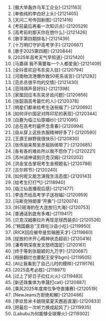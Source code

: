 
1. [俄大举轰炸乌军工企业]-[2121163]
1. [单依纯的李白好上头]-[2121405]
1. [天问二号传回新图]-[2121416]
1. [考前最后再看一次知识点]-[2120529]
1. [高考前的那天你在想什么]-[2121426]
1. [歌手第四期排名]-[2121439]
1. [十万明灯守护高考学子]-[2120667]
1. [歌手2025第四期]-[2120844]
1. [2025年高考天气早知道]-[2121420]
1. [马嘉祺 我不需要每一个人都爱我]-[2121409]
1. [全抖音欢迎韦东奕入驻]-[2120794]
1. [河南物流港爆炸致50死系谣言]-[2121282]
1. [范丞丞很平均的交情]-[2121430]
1. [范玮琪声音好抖]-[2121398]
1. [家属回应韦东奕牙齿问题]-[2120856]
1. [张韶涵高考最忙的人]-[2120378]
1. [明星们都来给考生送祝福了]-[2120692]
1. [如何评价国足对阵印尼的表现]-[2120344]
1. [白鹿为临江仙穿婚纱]-[2121095]
1. [总在高考时最怀念青春]-[2120994]
1. [自从穿上这些衣服精神好多了]-[2120590]
1. [王源王赫野我很快乐]-[2120830]
1. [张伟丽来帮吴彦祖拆绑带了]-[2120685]
1. [各有各的难处所以我不怨你了]-[2120221]
1. [苏州请神请到贝克汉姆]-[2120202]
1. [洪金宝击掌祝考生金榜题名]-[2120786]
1. [古尔邦节]-[2120240]
1. [如何呢又能怎演我生活态度]-[2120143]
1. [给考生打打气]-[2118940]
1. [临江仙首播观后感]-[2121477]
1. [李连杰给高考学子送祝福]-[2120959]
1. [马斯克特朗普“开撕”]-[2120074]
1. [9只斑海豹在大连放归大海]-[2120753]
1. [普通话到底有多难]-[2119417]
1. [贝克汉姆撕拉片再现足球西装杀]-[2120526]
1. [“韩国霸总”王辉吃沙县小吃]-[2119950]
1. [RICK回应被夸是剪辑圈天才]-[2119860]
1. [绽放的许开心精神状态超前]-[2120416]
1. [潘粤明深夜发文怒喷国足]-[2120161]
1. [终于等到张靓颖的九万字]-[2120687]
1. [相册翻烂也要配王安宇bgm]-[2119505]
1. [AI让我看到了自己儿时的模样]-[2119176]
1. [2025高考必胜]-[2118971]
1. [过上了好日子红红火火]-[2119483]
1. [新还珠集体为李晟打call]-[2120887]
1. [乘风2025年度席位争夺直播赛]-[2120519]
1. [NewJeans方拒绝和解]-[2120486]
1. [李玖哲米卡姚晓棠夏天邂逅浪漫]-[2120833]
1. [把最后一次听力换成起风了]-[2119935]
1. [Labubu为何能够全球爆火]-[2119302]
